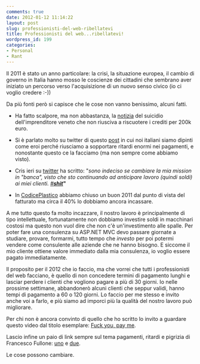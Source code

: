 ```yaml
---
comments: true
date: 2012-01-12 11:14:22
layout: post
slug: professionisti-del-web-ribellatevi
title: Professionisti del web...ribellatevi!
wordpress_id: 199
categories:
- Personal
- Rant
---
```


Il 2011 è stato un anno particolare: la crisi, la situazione europea, il cambio di governo in Italia hanno mosso le coscienze dei cittadini che sembrano aver iniziato un percorso verso l'acquisizione di un nuovo senso civico (io ci voglio credere :-))

Da più fonti però si capisce che le cose non vanno benissimo, alcuni fatti.



	
  * Ha fatto scalpore, ma non abbastanza, la [notizia](http://corrieredelveneto.corriere.it/veneto/notizie/cronaca/2011/17-dicembre-2011/imprenditore-morto-suicida-ha-trovato-solo-porte-chiuse-1902569569892.shtml) del suicidio dell'imprenditore veneto che non riusciva a riscuotere i crediti per 200k euro.

	
  * Si è parlato molto su twitter di questo [post](http://www.delfinsblog.it/2011/12/11/siamo-eroi/) in cui noi italiani siamo dipinti come eroi perché riusciamo a sopportare ritardi enormi nei pagamenti, e nonostante questo ce la facciamo (ma non sempre come abbiamo visto).

	
  * Cris ieri su [twitter](https://twitter.com/#!/areaweb/status/157008737347964928) ha scritto: "_sono indeciso se cambiare la mia mission in "banca", visto che sto continuando ad anticipare lavoro (quindi soldi) ai miei clienti. [#](https://twitter.com/#!/search?q=%23shit)_**_[shit](https://twitter.com/#!/search?q=%23shit)_"**

	
  * In [CodicePlastico](http://www.codiceplastico.com) abbiamo chiuso un buon 2011 dal punto di vista del fatturato ma circa il 40% lo dobbiamo ancora incassare.


A me tutto questo fa molto incazzare, il nostro lavoro è principalmente di tipo intellettuale, fortunatamente non dobbiamo investire soldi in macchinari costosi ma questo non vuol dire che non c'è un'investimento alle spalle. Per poter fare una consulenza su ASP.NET MVC devo passare giornate a studiare, provare, formarmi, tutto tempo che *investo* per poi potermi vendere come consulente alle aziende che ne hanno bisogno. E siccome il mio cliente ottiene valore immediato dalla mia consulenza, io voglio essere pagato immediatamente.

Il proposito per il 2012 che io faccio, ma che vorrei che tutti i professionisti del web facciano, è quello di non concedere termini di pagamento lunghi e lasciar perdere i clienti che vogliono pagare a più di 30 giorni. Io nelle prossime settimane, abbandonerò alcuni clienti che seppur validi, hanno tempi di pagamento a 60 o 120 giorni. Lo faccio per me stesso e invito anche voi a farlo, e più siamo ad imporci più la qualità del nostro lavoro può migliorare.

Per chi non è ancora convinto di quello che ho scritto lo invito a guardare questo video dal titolo esemplare: [Fuck you, pay me](http://vimeo.com/22053820).

Lascio infine un paio di link sempre sul tema pagamenti, ritardi e pigrizia di Francesco Fullone: [uno](http://www.fullo.net/blog/2011/12/12/e-tutta-questione-dabitudine-3/) e [due](http://www.fullo.net/blog/2011/08/17/la-sottile-arte-della-contrattazione-con-asce-bipenne-ai-tempi-del-web-2-0/).

Le cose possono cambiare.
